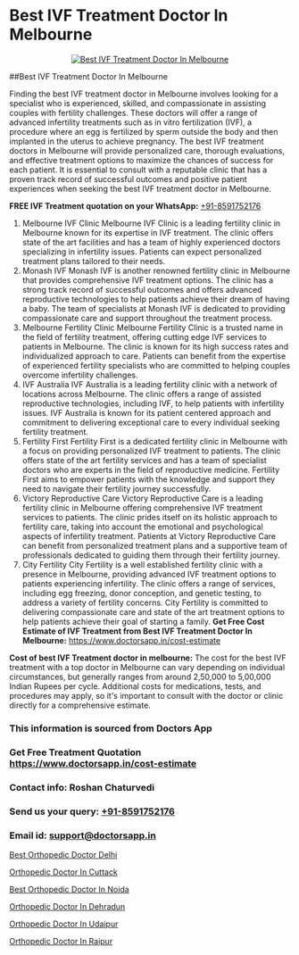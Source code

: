 # Best IVF Treatment Doctor In Melbourne

<p align="center">
  <a href="https://doctorsapp.in/treatment/ivf-treatment">
    <img src="https://doctorsapp.co.in/uploads/treatment_image/ICSI.jpg" alt="Best IVF Treatment Doctor In Melbourne">
  </a>
</p>
##Best IVF Treatment Doctor In Melbourne

Finding the best IVF treatment doctor in Melbourne involves looking for a specialist who is experienced, skilled, and compassionate in assisting couples with fertility challenges. These doctors will offer a range of advanced infertility treatments such as in vitro fertilization (IVF), a procedure where an egg is fertilized by sperm outside the body and then implanted in the uterus to achieve pregnancy. The best IVF treatment doctors in Melbourne will provide personalized care, thorough evaluations, and effective treatment options to maximize the chances of success for each patient. It is essential to consult with a reputable clinic that has a proven track record of successful outcomes and positive patient experiences when seeking the best IVF treatment doctor in Melbourne.

**FREE IVF Treatment quotation on your WhatsApp:**  [+91-8591752176](https://api.whatsapp.com/send?phone=8591752176)

1) Melbourne IVF Clinic   Melbourne IVF Clinic is a leading fertility clinic in Melbourne known for its expertise in IVF treatment. The clinic offers state of the art facilities and has a team of highly experienced doctors specializing in infertility issues. Patients can expect personalized treatment plans tailored to their needs.
2) Monash IVF   Monash IVF is another renowned fertility clinic in Melbourne that provides comprehensive IVF treatment options. The clinic has a strong track record of successful outcomes and offers advanced reproductive technologies to help patients achieve their dream of having a baby. The team of specialists at Monash IVF is dedicated to providing compassionate care and support throughout the treatment process.
3) Melbourne Fertility Clinic   Melbourne Fertility Clinic is a trusted name in the field of fertility treatment, offering cutting edge IVF services to patients in Melbourne. The clinic is known for its high success rates and individualized approach to care. Patients can benefit from the expertise of experienced fertility specialists who are committed to helping couples overcome infertility challenges.
4) IVF Australia   IVF Australia is a leading fertility clinic with a network of locations across Melbourne. The clinic offers a range of assisted reproductive technologies, including IVF, to help patients with infertility issues. IVF Australia is known for its patient centered approach and commitment to delivering exceptional care to every individual seeking fertility treatment.
5) Fertility First   Fertility First is a dedicated fertility clinic in Melbourne with a focus on providing personalized IVF treatment to patients. The clinic offers state of the art fertility services and has a team of specialist doctors who are experts in the field of reproductive medicine. Fertility First aims to empower patients with the knowledge and support they need to navigate their fertility journey successfully.
6) Victory Reproductive Care   Victory Reproductive Care is a leading fertility clinic in Melbourne offering comprehensive IVF treatment services to patients. The clinic prides itself on its holistic approach to fertility care, taking into account the emotional and psychological aspects of infertility treatment. Patients at Victory Reproductive Care can benefit from personalized treatment plans and a supportive team of professionals dedicated to guiding them through their fertility journey.
7) City Fertility   City Fertility is a well established fertility clinic with a presence in Melbourne, providing advanced IVF treatment options to patients experiencing infertility. The clinic offers a range of services, including egg freezing, donor conception, and genetic testing, to address a variety of fertility concerns. City Fertility is committed to delivering compassionate care and state of the art treatment options to help patients achieve their goal of starting a family.
**Get Free Cost Estimate of IVF Treatment from Best IVF Treatment Doctor In Melbourne:** https://www.doctorsapp.in/cost-estimate

**Cost of best IVF Treatment doctor in melbourne:**
The cost for the best IVF treatment with a top doctor in Melbourne can vary depending on individual circumstances, but generally ranges from around 2,50,000 to 5,00,000 Indian Rupees per cycle. Additional costs for medications, tests, and procedures may apply, so it's important to consult with the doctor or clinic directly for a comprehensive estimate.

### This information is sourced from Doctors App 
### Get Free Treatment Quotation https://www.doctorsapp.in/cost-estimate
### Contact info: Roshan Chaturvedi 
### Send us your query: [+91-8591752176](https://api.whatsapp.com/send?phone=8591752176) 
### Email id: support@doctorsapp.in

[Best Orthopedic Doctor Delhi](https://www.linkedin.com/pulse/best-orthopedic-doctor-delhi-doctorsapp-united-arab-emirates-xqfje?trackingId=DPcWUgjMNsH%2FwZnTRgKkvw%3D%3D&lipi=urn%3Ali%3Apage%3Ad_flagship3_company_admin%3BSXrbBuk4SwWZ8nIcZ2zSvw%3D%3D)

[Orthopedic Doctor In Cuttack](https://www.linkedin.com/pulse/orthopedic-doctor-cuttack-doctorsappin-k1elc?trackingId=HUeG%2BjCTYrt4W0%2BbJPMQtw%3D%3D&lipi=urn%3Ali%3Apage%3Ad_flagship3_company_admin%3BcTUR6naWQkWjeA%2BR15noZQ%3D%3D)

[Best Orthopedic Doctor In Noida](https://medium.com/@vimalrana22/best-orthopedic-doctor-in-noida-5fe7448c5c3c)

[Orthopedic Doctor In Dehradun](https://medium.com/@vimalrana22/orthopedic-doctor-in-dehradun-a6c0bcc6ead0)

[Orthopedic Doctor In Udaipur](https://doctors-apps.github.io/doctorsapp/orthopedic-doctor-in-udaipur)

[Orthopedic Doctor In Raipur](https://doctors-apps.github.io/doctorsapp/orthopedic-doctor-in-raipur)

